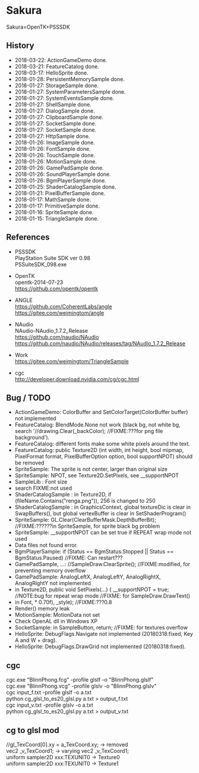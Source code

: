 # Sakura  
Sakura=OpenTK+PSSSDK  

## History  
* 2018-03-22: ActionGameDemo done.  
* 2018-03-21: FeatureCatalog done.  
* 2018-03-17: HelloSprite done.  
* 2018-01-28: PersistentMemorySample done.  
* 2018-01-27: StorageSample done.  
* 2018-01-27: SystemParametersSample done.  
* 2018-01-27: SystemEventsSample done.  
* 2018-01-27: ShellSample done.  
* 2018-01-27: DialogSample done.  
* 2018-01-27: ClipboardSample done.  
* 2018-01-27: SocketSample done.  
* 2018-01-27: SocketSample done.  
* 2018-01-27: HttpSample done.  
* 2018-01-26: ImageSample done.  
* 2018-01-26: FontSample done.  
* 2018-01-26: TouchSample done.  
* 2018-01-26: MotionSample done.  
* 2018-01-26: GamePadSample done.  
* 2018-01-26: SoundPlayerSample done.  
* 2018-01-26: BgmPlayerSample done.  
* 2018-01-25: ShaderCatalogSample done.  
* 2018-01-21: PixelBufferSample done.  
* 2018-01-17: MathSample done.  
* 2018-01-17: PrimitiveSample done.  
* 2018-01-16: SpriteSample done.  
* 2018-01-15: TriangleSample done.  

## References    
* PSSSDK  
PlayStation Suite SDK ver 0.98  
PSSuiteSDK_098.exe  

* OpenTK  
opentk-2014-07-23  
https://github.com/opentk/opentk  

* ANGLE  
https://github.com/CoherentLabs/angle  
https://gitee.com/weimingtom/angle    

* NAudio  
NAudio-NAudio\_1.7.2\_Release  
https://github.com/naudio/NAudio  
https://github.com/naudio/NAudio/releases/tag/NAudio_1.7.2_Release  

* Work  
https://gitee.com/weimingtom/TriangleSample  

* cgc  
http://developer.download.nvidia.com/cg/cgc.html  

## Bug / TODO  
* ActionGameDemo: ColorBuffer and SetColorTarget(ColorBuffer buffer) not implemented  
* FeatureCatalog: BlendMode.None not work (black bg, not white bg, search '//drawing.Clear(_backColor); //FIXME:???for png file background').  
* FeatureCatalog: different fonts make some white pixels around the text.   
* FeatureCatalog: public Texture2D (int width, int height, bool mipmap, PixelFormat format, PixelBufferOption option, bool supportNPOT) should be removed
* SpriteSample: The sprite is not center, larger than original size  
* SpriteSample: NPOT, see Texture2D.SetPixels, see __supportNPOT  
* SampleLib : Font size  
* search FIXME:not used  
* ShaderCatalogSample : in Texture2D, if (fileName.Contains("renga.png")), 256 is changed to 250  
* ShaderCatalogSample : in GraphicsContext, global textureDic is clear in SwapBuffers(), but global vertexBuffer is clear in SetShaderProgram()  
* SpriteSample: GL.Clear(ClearBufferMask.DepthBufferBit);  //FIXME:??????in SpriteSample, for sprite black bg problem  
* SpriteSample: __supportNPOT can be set true if REPEAT wrap mode not used  
* Data files not found error.  
* BgmPlayerSample: if (Status == BgmStatus.Stopped || Status == BgmStatus.Paused) //FIXME: Can restart???   
* GamePadSample, ...: //SampleDraw.ClearSprite(); //FIXME:modified, for preventing memory overflow  
* GamePadSample: AnalogLeftX, AnalogLeftY, AnalogRightX, AnalogRightY not implemented  
* in Texture2D, public void SetPixels(...) { __supportNPOT = true; //NOTE:bug for repeat wrap mode //FIXME: for SampleDraw.DrawText()  
* in Font, * 0.70f), _style); //FIXME:???0.8  
* Render() memory leak  
* MotionSample: MotionData not set  
* Check OpenAL dll in Windows XP  
* SocketSample: in SampleButton, return; //FIXME: for textures overflow  
* HelloSprite: DebugFlags.Navigate not implemented (20180318:fixed, Key A and W + drag).  
* HelloSprite: DebugFlags.DrawGrid not implemented (20180318:fixed).  

## cgc  
cgc.exe "BlinnPhong.fcg" -profile glslf -o "BlinnPhong.glslf"  
cgc.exe "BlinnPhong.vcg" -profile glslv -o "BlinnPhong.glslv"  
cgc input_f.txt -profile glslf -o a.txt  
python cg_glsl_to_es20_glsl.py a.txt > output_f.txt  
cgc input_v.txt -profile glslv -o a.txt  
python cg_glsl_to_es20_glsl.py a.txt > output_v.txt  

## cg to glsl mod 
//gl_TexCoord[0].xy = a_TexCoord.xy; -> removed  
vec2 _v_TexCoord1; -> varying vec2 _v_TexCoord1;  
uniform sampler2D xxx:TEXUNIT0 -> Texture0  
uniform sampler2D xxx:TEXUNIT0 -> Texture1  
